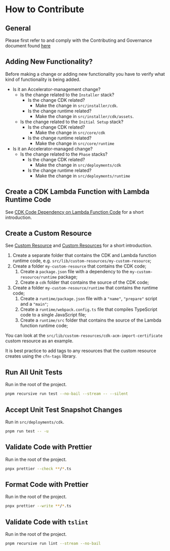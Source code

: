 # How to Contribute

## General

Please first refer to and comply with the Contributing and Governance document found [here](https://github.com/aws-samples/aws-secure-environment-accelerator/blob/main/CONTRIBUTING.md)

## Adding New Functionality?

Before making a change or adding new functionality you have to verify what kind of functionality is being added.

- Is it an Accelerator-management change?
    - Is the change related to the `Installer` stack?
        - Is the change CDK related?
            - Make the change in `src/installer/cdk`.
        - Is the change runtime related?
            - Make the change in `src/installer/cdk/assets`.
    - Is the change related to the `Initial Setup` stack?
        - Is the change CDK related?
            - Make the change in `src/core/cdk`
        - Is the change runtime related?
            - Make the change in `src/core/runtime`
- Is it an Accelerator-managed change?
    - Is the change related to the `Phase` stacks?
        - Is the change CDK related?
            - Make the change in `src/deployments/cdk`
        - Is the change runtime related?
            - Make the change in `src/deployments/runtime`

## Create a CDK Lambda Function with Lambda Runtime Code

See [CDK Code Dependency on Lambda Function Code](#cdk-code-dependency-on-lambda-function-code) for a short introduction.

## Create a Custom Resource

See [Custom Resource](#custom-resource) and [Custom Resources](#custom-resources) for a short introduction.

1. Create a separate folder that contains the CDK and Lambda function runtime code, e.g. `src/lib/custom-resources/my-custom-resource`;
2. Create a folder `my-custom-resource` that contains the CDK code;
   1. Create a `package.json` file with a dependency to the `my-custom-resource/runtime` package;
   2. Create a `cdk` folder that contains the source of the CDK code;
3. Create a folder `my-custom-resource/runtime` that contains the runtime code;
   1. Create a `runtime/package.json` file with a `"name"`, `"prepare"` script and a `"main"`;
   2. Create a `runtime/webpack.config.ts` file that compiles TypeScript code to a single JavaScript file;
   3. Create a `runtime/src` folder that contains the source of the Lambda function runtime code;

You can look at the `src/lib/custom-resources/cdk-acm-import-certificate` custom resource as an example.

It is best practice to add tags to any resources that the custom resource creates using the `cfn-tags` library.

## Run All Unit Tests

Run in the root of the project.

```bash
pnpm recursive run test --no-bail --stream -- --silent
```

## Accept Unit Test Snapshot Changes

Run in `src/deployments/cdk`.

```bash
pnpm run test -- -u
```

## Validate Code with Prettier

Run in the root of the project.

```bash
pnpx prettier --check **/*.ts
```

## Format Code with Prettier

Run in the root of the project.

```bash
pnpx prettier --write **/*.ts
```

## Validate Code with `tslint`

Run in the root of the project.

```bash
pnpm recursive run lint --stream --no-bail
```

